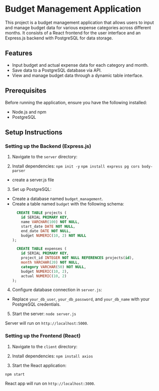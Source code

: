 # Budget Management Application

This project is a budget management application that allows users to input and manage budget data for various expense categories across different months. It consists of a React frontend for the user interface and an Express.js backend with PostgreSQL for data storage.

## Features

- Input budget and actual expense data for each category and month.
- Save data to a PostgreSQL database via API.
- View and manage budget data through a dynamic table interface.

## Prerequisites

Before running the application, ensure you have the following installed:

- Node.js and npm
- PostgreSQL

## Setup Instructions

### Setting up the Backend (Express.js)

1. Navigate to the `server` directory:


2. Install dependencies:
```npm init -y```
```npm install express pg cors body-parser```
- create a server.js file


3. Set up PostgreSQL:
- Create a database named `budget_management`.
- Create a table named `budget` with the following schema:
  ```sql
    CREATE TABLE projects (
      id SERIAL PRIMARY KEY,
      name VARCHAR(100) NOT NULL,
      start_date DATE NOT NULL,
      end_date DATE NOT NULL,
      budget NUMERIC(10, 2) NOT NULL
  );

  ```
  ```sql
    CREATE TABLE expenses (
      id SERIAL PRIMARY KEY,
      project_id INTEGER NOT NULL REFERENCES projects(id),
      month VARCHAR(20) NOT NULL,
      category VARCHAR(50) NOT NULL,
      budget NUMERIC(10, 2),
      actual NUMERIC(10, 2)
  );

  ```

4. Configure database connection in `server.js`:
- Replace `your_db_user`, `your_db_password`, and `your_db_name` with your PostgreSQL credentials.

5. Start the server: ```node server.js```

Server will run on `http://localhost:5000`.

### Setting up the Frontend (React)

1. Navigate to the `client` directory:


2. Install dependencies:
```npm install axios```


3. Start the React application:

```npm start ```

React app will run on `http://localhost:3000`.



